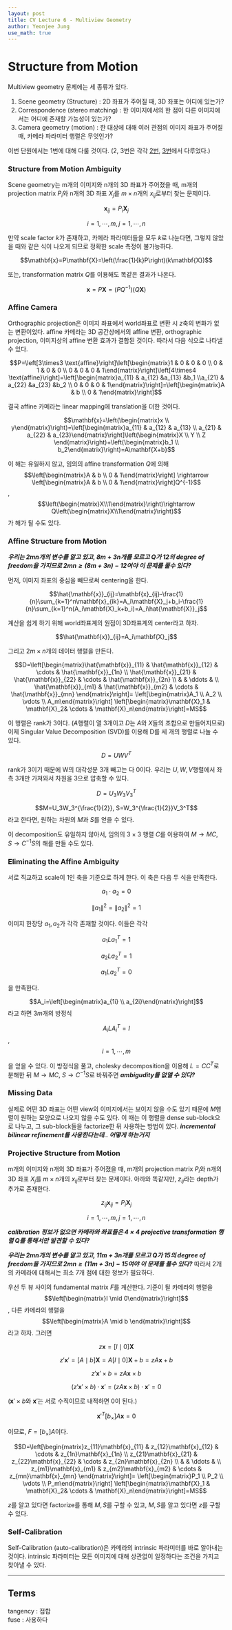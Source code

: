 ```yaml
---
layout: post
title: CV Lecture 6 - Multiview Geometry
author: Yeonjee Jung
use_math: true
---
```


# Structure from Motion

Multiview geometry 문제에는 세 종류가 있다.
1. Scene geometry (Structure) : 2D 좌표가 주어질 때, 3D 좌표는 어디에 있는가?
2. Correspondence (stereo matching) : 한 이미지에서의 한 점이 다른 이미지에서는 어디에 존재할 가능성이 있는가?
3. Camera geometry (motion) : 한 대상에 대해 여러 관점의 이미지 좌표가 주어질 때, 카메라 파라미터 행렬은 무엇인가?

이번 단원에서는 1번에 대해 다룰 것이다. (2, 3번은 각각 [2번](https://yeonjeejung.github.io/lecture/computervision/2019/07/20/Lecture5.html), [3번](https://yeonjeejung.github.io/lecture/computervision/2019/07/07/Lecture3.html)에서 다루었다.)

### Structure from Motion Ambiguity

Scene geometry는 m개의 이미지와 n개의 3D 좌표가 주어졌을 때, m개의 projection matrix $P_i$와 n개의 3D 좌표 $X_j$를 $m\times n$개의 $x_{ij}$로부터 찾는 문제이다.

$$\mathbf{x}_{ij}=P_i\mathbf{X}_j$$

$$i=1, \cdots , m, j=1, \cdots, n$$

만약 scale factor $k$가 존재하고, 카메라 파라미터들을 모두 $k$로 나눈다면, 그렇지 않았을 때와 같은 식이 나오게 되므로 정확한 scale 측정이 불가능하다.

$$\mathbf{x}=P\mathbf{X}=\left(\frac{1}{k}P\right)(k\mathbf{X})$$

또는, transformation matrix $Q$를 이용해도 똑같은 결과가 나온다.

$$\mathbf{x}=P\mathbf{X}=(PQ^{-1})(Q\mathbf{X})$$

### Affine Camera

Orthographic projection은 이미지 좌표에서 world좌표로 변환 시 $z$축의 변화가 없는 변환이었다. affine 카메라는 3D 공간상에서의 affine 변환, orthographic projection, 이미지상의 affine 변환 효과가 결합된 것이다. 따라서 다음 식으로 나타낼 수 있다.

$$P=\left[3\times3 \text{affine}\right]\left[\begin{matrix}1 & 0 & 0 & 0 \\ 0 & 1 & 0 & 0 \\ 0 & 0 & 0 & 1\end{matrix}\right]\left[4\times4 \text{affine}\right]=\left[\begin{matrix}a_{11} & a_{12} &a_{13} &b_1 \\a_{21} & a_{22} &a_{23} &b_2 \\ 0 & 0 & 0 & 1\end{matrix}\right]=\left[\begin{matrix}A & b \\ 0 & 1\end{matrix}\right]$$

결국 affine 카메라는 linear mapping에 translation을 더한 것이다.

$$\mathbf{x}=\left(\begin{matrix}x \\ y\end{matrix}\right)=\left[\begin{matrix}a_{11} & a_{12} & a_{13} \\ a_{21} & a_{22} & a_{23}\end{matrix}\right]\left(\begin{matrix}X \\ Y \\ Z \end{matrix}\right)+\left(\begin{matrix}b_1 \\ b_2\end{matrix}\right)=A\mathbf{X+b}$$

이 해는 유일하지 않고, 임의의 affine transformation $Q$에 의해 $$\left[\begin{matrix}A & b \\ 0 & 1\end{matrix}\right] \rightarrow \left[\begin{matrix}A & b \\ 0 & 1\end{matrix}\right]Q^{-1}$$, $$\left(\begin{matrix}X\\1\end{matrix}\right)\rightarrow Q\left(\begin{matrix}X\\1\end{matrix}\right)$$가 해가 될 수도 있다.

### Affine Structure from Motion

**_우리는 $2mn$개의 변수를 알고 있고, $8m+3n$개를 모르고 $Q$가 12의 degree of freedom을 가지므로 $2mn \geq (8m+3n)-12$여야 이 문제를 풀수 있다?_**

먼저, 이미지 좌표의 중심을 빼므로써 centering을 한다.

$$\hat{\mathbf{x}}_{ij}=\mathbf{x}_{ij}-\frac{1}{n}\sum_{k=1}^n\mathbf{x}_{ik}=A_i\mathbf{X}_j+b_i-\frac{1}{n}\sum_{k=1}^n(A_i\mathbf{X}_k+b_i)=A_i\hat{\mathbf{X}}_j$$

계산을 쉽게 하기 위해 world좌표계의 원점이 3D좌표계의 center라고 하자.

$$\hat{\mathbf{x}}_{ij}=A_i\mathbf{X}_j$$

그리고 $2m\times n$개의 데이터 행렬을 만든다.

$$D=\left[\begin{matrix}\hat{\mathbf{x}}_{11} & \hat{\mathbf{x}}_{12} & \cdots & \hat{\mathbf{x}}_{1n} \\ \hat{\mathbf{x}}_{21} & \hat{\mathbf{x}}_{22} & \cdots & \hat{\mathbf{x}}_{2n} \\
& & \ddots & \\
\hat{\mathbf{x}}_{m1} & \hat{\mathbf{x}}_{m2} & \cdots & \hat{\mathbf{x}}_{mn} \end{matrix}\right]=
\left[\begin{matrix}A_1 \\ A_2 \\ \vdots \\ A_m\end{matrix}\right]
\left[\begin{matrix}\mathbf{X}_1 & \mathbf{X}_2& \cdots & \mathbf{X}_n\end{matrix}\right]=MS$$

이 행렬은 rank가 3이다. ($A$행렬이 열 3개이고 $D$는 $A$와 $X$들의 조합으로 만들어지므로)이제 Singular Value Decomposition (SVD)를 이용해 D를 세 개의 행렬로 나눌 수 있다.

$$D=UWV^T$$

rank가 3이기 때문에 W의 대각성분 3개 빼고는 다 0이다. 우리는 $U, W, V$행렬에서 좌측 3개만 가져와서 차원을 3으로 압축할 수 있다.

$$D=U_3W_3V_3^T$$

$$M=U_3W_3^{\frac{1}{2}}, S=W_3^{\frac{1}{2}}V_3^T$$라고 한다면, 원하는 차원의 $M$과 $S$를 얻을 수 있다.

이 decomposition도 유일하지 않아서, 임의의 $3\times3$ 행렬 $C$를 이용하여 $M\rightarrow MC$, $S\rightarrow C^{-1}S$의 해를 만들 수도 있다.

### Eliminating the Affine Ambiguity

서로 직교하고 scale이 1인 축을 기준으로 하게 한다. 이 축은 다음 두 식을 만족한다.

$$a_1\cdot a_2=0$$

$$\|a_1\|^2=\|a_2\|^2=1$$

이미지 한장당 $a_1, a_2$가 각각 존재할 것이다. 이들은 각각

$$a_1La_1^T=1$$

$$a_2La_2^T=1$$

$$a_1La_2^T=0$$

을 만족한다.

$$A_i=\left[\begin{matrix}a_{1i} \\ a_{2i}\end{matrix}\right]$$라고 하면 $3m$개의 방정식

$$A_iLA_i^T=I$$, $$i=1, \cdots, m$$

을 얻을 수 있다. 이 방정식을 풀고, cholesky decomposition을 이용해 $L=CC^T$로 분해한 뒤 $M\rightarrow MC$, $S\rightarrow C^{-1}S$로 바꿔주면 **_ambigudity를 없앨 수 있다?_**

### Missing Data

실제로 어떤 3D 좌표는 어떤 view의 이미지에서는 보이지 않을 수도 있기 때문에 $M$행렬이 원하는 모양으로 나오지 않을 수도 있다. 이 때는 이 행렬을 dense sub-block으로 나누고, 그 sub-block들을 factorize한 뒤 사용하는 방법이 있다. **_incremental bilinear refinement를 사용한다는데.. 어떻게 하는거지_**

### Projective Structure from Motion

m개의 이미지와 n개의 3D 좌표가 주어졌을 때, m개의 projection matrix $P_i$와 n개의 3D 좌표 $X_j$를 $m\times n$개의 $x_{ij}$로부터 찾는 문제이다. 아까와 똑같지만, $z_{ij}$라는 depth가 추가로 존재한다.

$$z_{ij}\mathbf{x}_{ij}=P_i\mathbf{X}_j$$

$$i=1, \cdots , m, j=1, \cdots, n$$

**_calibration 정보가 없으면 카메라와 좌표들은 $4\times4$ projective transformation 행렬 $Q$를 통해서만 발견할 수 있다?_**

**_우리는 $2mn$개의 변수를 알고 있고, $11m+3n$개를 모르고 $Q$가 15의 degree of freedom을 가지므로 $2mn \geq (11m+3n)-15$여야 이 문제를 풀수 있다?_** 따라서 2개의 카메라에 대해서는 최소 7개 점에 대한 정보가 필요하다.

우선 두 뷰 사이의 fundamental matrix $F$를 계산한다. 기준이 될 카메라의 행렬을 $$\left[\begin{matrix}I \mid 0\end{matrix}\right]$$, 다른 카메라의 행렬을 $$\left[\begin{matrix}A \mid b \end{matrix}\right]$$라고 하자. 그러면

$$z\mathbf{x}=\left[I \mid 0\right]\mathbf{X}$$

$$z'\mathbf{x}'=\left[A\mid b\right]\mathbf{X}=A\left[I\mid 0\right]\mathbf{X}+b=zA\mathbf{x}+b$$

$$z'\mathbf{x}'\times b=zA\mathbf{x}\times b$$

$$(z'\mathbf{x}'\times b)\cdot \mathbf{x}'=(zA\mathbf{x}\times b)\cdot \mathbf{x}'=0$$

($\mathbf{x}'\times b$와 $\mathbf{x}'$는 서로 수직이므로 내적하면 0이 된다.)

$$\mathbf{x}'^T[b_{\times}]A\mathbf{x}=0$$

이므로, $F=[b_{\times}]A$이다.

$$D=\left[\begin{matrix}z_{11}\mathbf{x}_{11} & z_{12}\mathbf{x}_{12} & \cdots & z_{1n}\mathbf{x}_{1n} \\ z_{21}\mathbf{x}_{21} & z_{22}\mathbf{x}_{22} & \cdots & z_{2n}\mathbf{x}_{2n} \\
& & \ddots & \\
z_{m1}\mathbf{x}_{m1} & z_{m2}\mathbf{x}_{m2} & \cdots & z_{mn}\mathbf{x}_{mn} \end{matrix}\right]=
\left[\begin{matrix}P_1 \\ P_2 \\ \vdots \\ P_m\end{matrix}\right]
\left[\begin{matrix}\mathbf{X}_1 & \mathbf{X}_2& \cdots & \mathbf{X}_n\end{matrix}\right]=MS$$

$z$를 알고 있다면 factorize를 통해 $M, S$를 구할 수 있고, $M, S$를 알고 있다면 $z$를 구할 수 있다.

### Self-Calibration

Self-Calibration (auto-calibration)은 카메라의 intrinsic 파라미터를 바로 알아내는 것이다. intrinsic 파라미터는 모든 이미지에 대해 상관없이 일정하다는 조건을 가지고 찾아낼 수 있다.

---
## Terms
tangency : 접합    
fuse : 사용하다  
